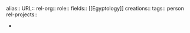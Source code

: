 alias::
URL::
rel-org::
role::
fields:: [[Egyptology]] 
creations:: 
tags:: person
rel-projects::

-